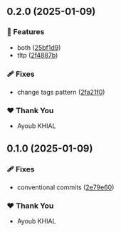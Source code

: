 ## 0.2.0 (2025-01-09)

### 🚀 Features

- both ([25bf1d9](https://github.com/ayoubkhial/nx-releases/commit/25bf1d9))
- tltp ([2f4887b](https://github.com/ayoubkhial/nx-releases/commit/2f4887b))

### 🩹 Fixes

- change tags pattern ([2fa21f0](https://github.com/ayoubkhial/nx-releases/commit/2fa21f0))

### ❤️ Thank You

- Ayoub KHIAL

## 0.1.0 (2025-01-09)

### 🩹 Fixes

- conventional commits ([2e79e60](https://github.com/ayoubkhial/nx-releases/commit/2e79e60))

### ❤️ Thank You

- Ayoub KHIAL